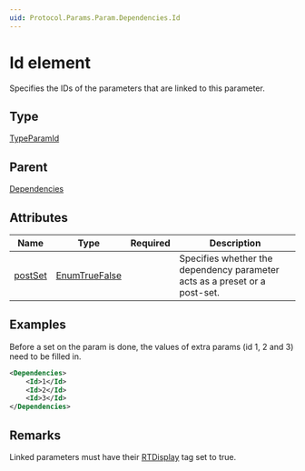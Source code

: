 ```yaml
---
uid: Protocol.Params.Param.Dependencies.Id
---
```


# Id element

Specifies the IDs of the parameters that are linked to this parameter.

## Type

[TypeParamId](xref:Protocol-TypeParamId)

## Parent

[Dependencies](xref:Protocol.Params.Param.Dependencies)

## Attributes

|Name|Type|Required|Description|
|--- |--- |--- |--- |
|[postSet](xref:Protocol.Params.Param.Dependencies.Id-postSet)|[EnumTrueFalse](xref:Protocol-EnumTrueFalse)||Specifies whether the dependency parameter acts as a preset or a post-set.|

## Examples

Before a set on the param is done, the values of extra params (id 1, 2 and 3) need to be filled in.

```xml
<Dependencies>
	<Id>1</Id>
	<Id>2</Id>
	<Id>3</Id>
</Dependencies>
```

## Remarks

Linked parameters must have their [RTDisplay](xref:Protocol.Params.Param.Display.RTDisplay) tag set to true.

